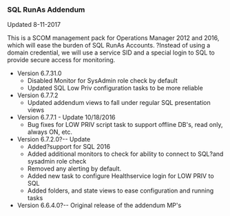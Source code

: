 ### SQL RunAs Addendum

Updated 8-11-2017

This is a SCOM management pack for Operations Manager 2012 and 2016, which will ease the burden of SQL RunAs Accounts. ?Instead of using a domain credential, we will use a service SID and a special login to SQL to provide secure access for monitoring.

-   Version 6.7.31.0
    -   Disabled Monitor for SysAdmin role check by default
    -   Updated SQL Low Priv configuration tasks to be more reliable
-   Version 6.7.7.2
    -   Updated addendum views to fall under regular SQL presentation views
-   Version 6.7.7.1 - Update 10/18/2016
    -   Bug fixes for LOW PRIV script task to support offline DB's, read only, always ON, etc.
-   Version 6.7.2.0?-- Update
    -   Added?support for SQL 2016
    -   Added additional monitors to check for ability to connect to SQL?and sysadmin role check
    -   Removed any alerting by default.
    -   Added new task to configure Healthservice login for LOW PRIV to SQL
    -   Added folders, and state views to ease configuration and running tasks
-   Version 6.6.4.0?-- Original release of the addendum MP's
